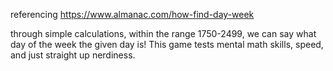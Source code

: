 referencing https://www.almanac.com/how-find-day-week

through simple calculations, within the range 1750-2499, we can say what day of the week the given day is!
This game tests mental math skills, speed, and just straight up nerdiness.
